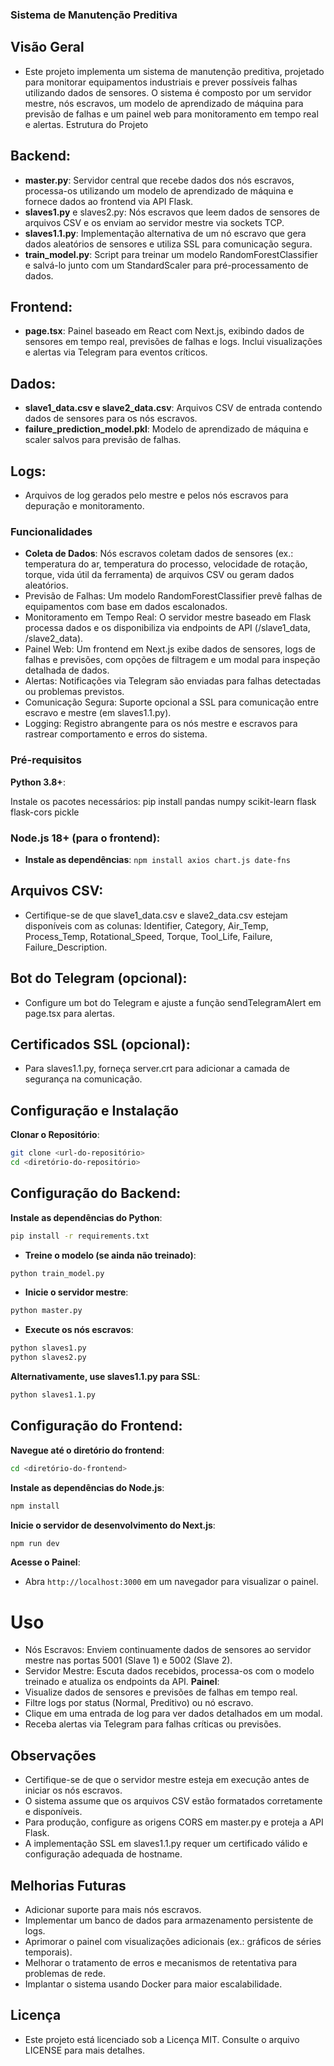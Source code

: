 ### Sistema de Manutenção Preditiva

## Visão Geral

- Este projeto implementa um sistema de manutenção preditiva, projetado para monitorar equipamentos industriais e prever possíveis falhas utilizando dados de sensores. 
O sistema é composto por um servidor mestre, nós escravos, um modelo de aprendizado de máquina para previsão de falhas e um painel web para monitoramento em tempo real e alertas.
Estrutura do Projeto

## Backend:

- **master.py**: Servidor central que recebe dados dos nós escravos, processa-os utilizando um modelo de aprendizado de máquina e fornece dados ao frontend via API Flask.
- **slaves1.py** e slaves2.py: Nós escravos que leem dados de sensores de arquivos CSV e os enviam ao servidor mestre via sockets TCP.
- **slaves1.1.py**: Implementação alternativa de um nó escravo que gera dados aleatórios de sensores e utiliza SSL para comunicação segura.
- **train_model.py**: Script para treinar um modelo RandomForestClassifier e salvá-lo junto com um StandardScaler para pré-processamento de dados.

## Frontend:

- **page.tsx**: Painel baseado em React com Next.js, exibindo dados de sensores em tempo real, previsões de falhas e logs. Inclui visualizações e alertas via Telegram para eventos críticos.

## Dados:

- **slave1_data.csv e slave2_data.csv**: Arquivos CSV de entrada contendo dados de sensores para os nós escravos.
- **failure_prediction_model.pkl**: Modelo de aprendizado de máquina e scaler salvos para previsão de falhas.

## Logs:

- Arquivos de log gerados pelo mestre e pelos nós escravos para depuração e monitoramento.


### Funcionalidades

- **Coleta de Dados**: Nós escravos coletam dados de sensores (ex.: temperatura do ar, temperatura do processo, velocidade de rotação, torque, vida útil da ferramenta) de arquivos CSV ou geram dados aleatórios.
- Previsão de Falhas: Um modelo RandomForestClassifier prevê falhas de equipamentos com base em dados escalonados.
- Monitoramento em Tempo Real: O servidor mestre baseado em Flask processa dados e os disponibiliza via endpoints de API (/slave1_data, /slave2_data).
- Painel Web: Um frontend em Next.js exibe dados de sensores, logs de falhas e previsões, com opções de filtragem e um modal para inspeção detalhada de dados.
- Alertas: Notificações via Telegram são enviadas para falhas detectadas ou problemas previstos.
- Comunicação Segura: Suporte opcional a SSL para comunicação entre escravo e mestre (em slaves1.1.py).
- Logging: Registro abrangente para os nós mestre e escravos para rastrear comportamento e erros do sistema.

### Pré-requisitos

**Python 3.8+**:

Instale os pacotes necessários: pip install pandas numpy scikit-learn flask flask-cors pickle


### Node.js 18+ (para o frontend):

- **Instale as dependências**: `npm install axios chart.js date-fns`


## Arquivos CSV:

- Certifique-se de que slave1_data.csv e slave2_data.csv estejam disponíveis com as colunas: Identifier, Category, Air_Temp, Process_Temp, Rotational_Speed, Torque, Tool_Life, Failure, Failure_Description.


## Bot do Telegram (opcional):

- Configure um bot do Telegram e ajuste a função sendTelegramAlert em page.tsx para alertas.

## Certificados SSL (opcional):

- Para slaves1.1.py, forneça server.crt para adicionar a camada de segurança na comunicação.

## Configuração e Instalação

**Clonar o Repositório**:
```bash
git clone <url-do-repositório>
cd <diretório-do-repositório>
```

## Configuração do Backend:

**Instale as dependências do Python**:

```bash
pip install -r requirements.txt
```

- **Treine o modelo (se ainda não treinado)**:
```bash
python train_model.py
```

- **Inicie o servidor mestre**:
```bash
python master.py
```

- **Execute os nós escravos**:
```bash
python slaves1.py
python slaves2.py
```

**Alternativamente, use slaves1.1.py para SSL**:
```bash
python slaves1.1.py
```

## Configuração do Frontend:

**Navegue até o diretório do frontend**:
```bash
cd <diretório-do-frontend>
```

**Instale as dependências do Node.js**:

```bash
npm install
```

**Inicie o servidor de desenvolvimento do Next.js**:
```bash
npm run dev
```


**Acesse o Painel**:

- Abra `http://localhost:3000` em um navegador para visualizar o painel.

# Uso

- Nós Escravos: Enviem continuamente dados de sensores ao servidor mestre nas portas 5001 (Slave 1) e 5002 (Slave 2).
- Servidor Mestre: Escuta dados recebidos, processa-os com o modelo treinado e atualiza os endpoints da API.
**Painel**:
- Visualize dados de sensores e previsões de falhas em tempo real.
- Filtre logs por status (Normal, Preditivo) ou nó escravo.
- Clique em uma entrada de log para ver dados detalhados em um modal.
- Receba alertas via Telegram para falhas críticas ou previsões.


## Observações

- Certifique-se de que o servidor mestre esteja em execução antes de iniciar os nós escravos.
- O sistema assume que os arquivos CSV estão formatados corretamente e disponíveis.
- Para produção, configure as origens CORS em master.py e proteja a API Flask.
- A implementação SSL em slaves1.1.py requer um certificado válido e configuração adequada de hostname.

## Melhorias Futuras

- Adicionar suporte para mais nós escravos.
- Implementar um banco de dados para armazenamento persistente de logs.
- Aprimorar o painel com visualizações adicionais (ex.: gráficos de séries temporais).
- Melhorar o tratamento de erros e mecanismos de retentativa para problemas de rede.
- Implantar o sistema usando Docker para maior escalabilidade.

## Licença
- Este projeto está licenciado sob a Licença MIT. Consulte o arquivo LICENSE para mais detalhes.
